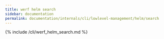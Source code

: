 ```yaml
---
title: werf helm search
sidebar: documentation
permalink: documentation/internals/cli/lowlevel-management/helm/search.html
---
```


{% include /cli/werf_helm_search.md %}
